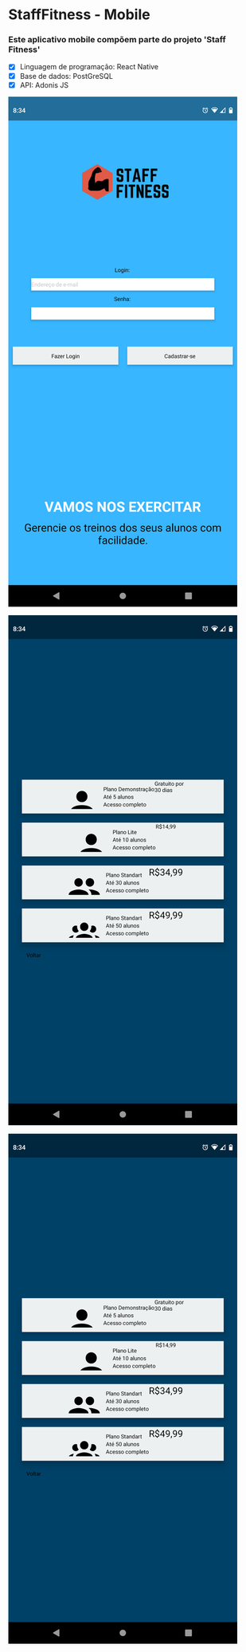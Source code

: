 # StaffFitness - Mobile 

### Este aplicativo mobile compõem parte do projeto 'Staff Fitness' 

- [X] Linguagem de programação: React Native
- [X] Base de dados: PostGreSQL
- [X] API: Adonis JS

![Display Login](https://github.com/ClaudioV05/StaffFitness_Mobile/blob/dev/Doc/Assets/Dislpay_%20login.png)

![Plan Choice](https://github.com/ClaudioV05/StaffFitness_Mobile/blob/dev/Doc/Assets/Display_%20plan%20choice%202.png)

![Plan Choice 2](https://github.com/ClaudioV05/StaffFitness_Mobile/blob/dev/Doc/Assets/Display_%20plan%20choice%202.png)

